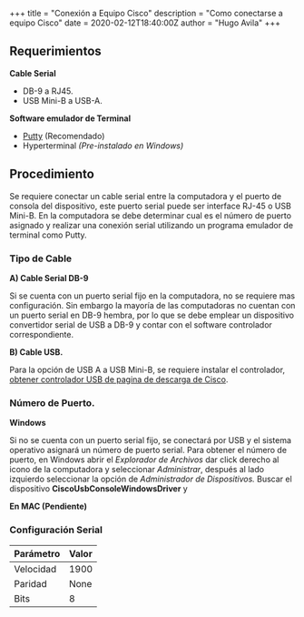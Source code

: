 +++
title = "Conexión a Equipo Cisco"
description = "Como conectarse a equipo Cisco"
date = 2020-02-12T18:40:00Z
author = "Hugo Avila"
+++

## Requerimientos 

**Cable Serial**
* DB-9 a RJ45.
* USB Mini-B a USB-A.


**Software emulador de Terminal**
* [Putty](https://www.putty.org/) (Recomendado)
* Hyperterminal _(Pre-instalado en Windows)_


## Procedimiento

Se requiere conectar un cable serial entre la computadora y el puerto de consola del dispositivo, este puerto serial puede ser interface RJ-45 o USB Mini-B. En la computadora se debe determinar cual es el número de puerto asignado y realizar una conexión serial utilizando un programa emulador de terminal como Putty. 

### Tipo de Cable 

**A) Cable Serial DB-9**

Si se cuenta con un puerto serial fijo en la computadora, no se requiere mas configuración. Sin embargo la mayoría de las computadoras no cuentan con un puerto serial en DB-9 hembra, por lo que se debe emplear un dispositivo convertidor serial de USB a DB-9 y contar con el software controlador correspondiente.

**B) Cable USB.**

Para la opción de USB A a USB Mini-B, se requiere instalar el controlador, [obtener controlador USB de pagina de descarga de Cisco](https://software.cisco.com/download/home/282774228/type/282855122/release/3.1).


### Número de Puerto.

**Windows**

Si no se cuenta con un puerto serial fijo, se conectará por USB y el sistema operativo asignará un número de puerto serial. Para obtener el número de puerto, en Windows abrir el *Explorador de Archivos* dar click derecho al icono de la computadora y seleccionar *Administrar*, después al lado izquierdo seleccionar la opción de *Administrador de Dispositivos.* Buscar el dispositivo **CiscoUsbConsoleWindowsDriver** y 

**En MAC (Pendiente)**


### Configuración Serial

| Parámetro  |Valor   |
|----------- |:-------|
| Velocidad  | 1900   |
| Paridad    | None   |
| Bits       | 8      |
